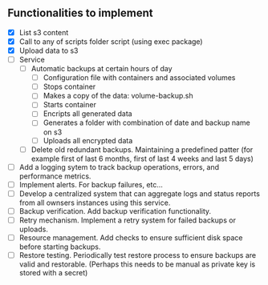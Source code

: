 ## Functionalities to implement

- [x] List s3 content
- [x] Call to any of scripts folder script (using exec package)
- [x] Upload data to s3
- [ ] Service
    - [ ] Automatic backups at certain hours of day
        - [ ] Configuration file with containers and associated volumes
        - [ ] Stops container
        - [ ] Makes a copy of the data: volume-backup.sh
        - [ ] Starts container
        - [ ] Encripts all generated data
        - [ ] Generates a folder with combination of date and backup name on s3
        - [ ] Uploads all encrypted data
    - [ ] Delete old redundant backups. Maintaining a predefined patter (for example first of last 6 months, first of last 4 weeks and last 5 days)
- [ ] Add a logging sytem to track backup operations, errors, and performance metrics.
- [ ] Implement alerts. For backup failures, etc...
- [ ] Develop a centralized system that can aggregate logs and status reports from all ownsers instances using this service.
- [ ] Backup verification. Add backup verification functionality.
- [ ] Retry mechanism. Implement a retry system for failed backups or uploads.
- [ ] Resource management. Add checks to ensure sufficient disk space before starting backups.
- [ ] Restore testing. Periodically test restore process to ensure backups are valid and restorable. (Perhaps this needs to be manual as private key is stored with a secret)
